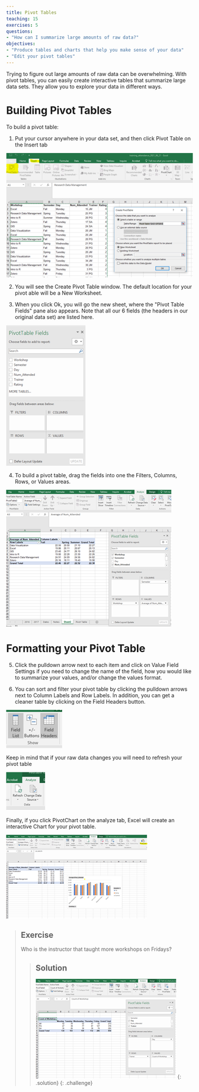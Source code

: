 ```yaml
---
title: Pivot Tables
teaching: 15
exercises: 5
questions:
- "How can I summarize large amounts of raw data?"
objectives:
- "Produce tables and charts that help you make sense of your data"
- "Edit your pivot tables"
---
```



Trying to figure out large amounts of raw data can be overwhelming. With pivot tables, you can easily create interactive tables that summarize large data sets. They allow you to explore your data in different ways.

# Building Pivot Tables

To build a pivot table:

1. Put your cursor anywhere in your data set, and then click Pivot Table on the Insert tab

![spreadsheet setup](../fig/PivotTableIMG1.png)

2. You will see the Create Pivot Table window. The default location for your pivot able will be a New Worksheet.
 
3. When you click Ok, you will go the new sheet, where the &quot;Pivot Table Fields&quot; pane also appears. Note that all our 6 fields (the headers in our original data set) are listed here.

![spreadsheet setup](../fig/7-PivotTableIMG2.png)

4. To build a pivot table, drag the fields into one the Filters, Columns, Rows, or Values areas.

![spreadsheet setup](../fig/7-PivotTableIMG3.png)

# Formatting your Pivot Table

5. Click the pulldown arrow next to each item and click on Value Field Settings if you need to change the name of the field, how you would like to summarize your values, and/or change the values format.

6. You can sort and filter your pivot table by clicking the pulldown arrows next to Column Labels and Row Labels. In addition, you can get a cleaner table by clicking on the Field Headers button.

![spreadsheet setup](../fig/7-PivotTableIMG4.png)

Keep in mind that if your raw data changes you will need to refresh your pivot table

![spreadsheet setup](../fig/7-PivotTableIMG5.png)

Finally, if you click PivotChart on the analyze tab, Excel will create an interactive Chart for your pivot table.

![spreadsheet setup](../fig/7-PivotTableIMG6.png)

> ## Exercise
>
> Who is the instructor that taught more workshops on Fridays?
>
>> ## Solution
>>
>>![spreadsheet setup](../fig/7-PivotTableIMG7.png)
> {: .solution}
{: .challenge}
